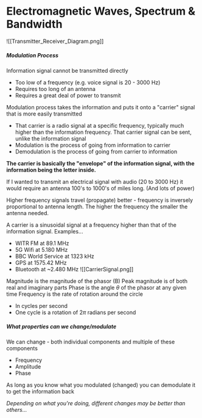 # Electromagnetic Waves, Spectrum & Bandwidth
![[Transmitter_Receiver_Diagram.png]]

##### Modulation Process
Information signal cannot be transmitted directly
- Too low of a frequency (e.g. voice signal is 20 - 3000 Hz)
- Requires too long of an antenna
- Requires a great deal of power to transmit

Modulation process takes the information and puts it onto a "carrier" signal that is more easily transmitted
- That carrier is a radio signal at a specific frequency, typically much higher than the information frequency. That carrier signal can be sent, unlike the information signal
- Modulation is the process of going from information to carrier
- Demodulation is the process of going from carrier to information

**The carrier is basically the "envelope" of the information signal, with the information being the letter inside.**

If I wanted to transmit an electrical signal with audio (20 to 3000 Hz) it would require an antenna 100's to 1000's of miles long. (And lots of power)

Higher frequency signals travel (propagate) better - frequency is inversely proportional to antenna length. The higher the frequency the smaller the antenna needed.

A carrier is a sinusoidal signal at a frequency higher than that of the information signal.
Examples...
- WITR FM at 89.1 MHz
- 5G Wifi at 5.180 MHz
- BBC World Service at 1323 kHz
- GPS at 1575.42 MHz
- Bluetooth at ~2.480 MHz
![[CarrierSignal.png]]

Magnitude is the magnitude of the phasor (B)
Peak magnitude is of both real and imaginary parts
Phase is the angle $\theta$ of the phasor at any given time
Frequency is the rate of rotation around the circle
- In cycles per second
- One cycle is a rotation of $2\pi$ radians per second

##### What properties can we change/modulate
We can change - both individual components and multiple of these components
- Frequency
- Amplitude
- Phase

As long as you know what you modulated (changed) you can demodulate it to get the information back

*Depending on what you're doing, different changes may be better than others...*

